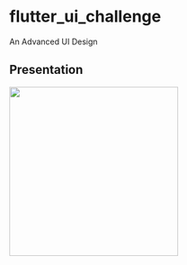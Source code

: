 # flutter_ui_challenge

An Advanced UI Design

## Presentation

<img src="[https://github.com/favicon.ico](https://user-images.githubusercontent.com/89297042/198082801-13504d08-e914-4b1c-8f27-82948809d913.jpg)" width="300">

